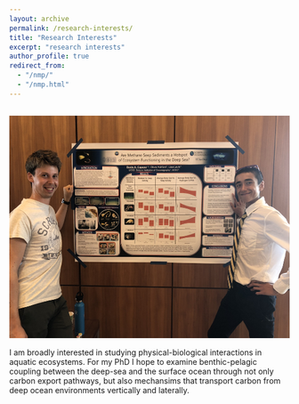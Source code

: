 ```yaml
---
layout: archive
permalink: /research-interests/
title: "Research Interests"
excerpt: "research interests"
author_profile: true
redirect_from: 
  - "/nmp/"
  - "/nmp.html"
---
```


<br>
<center>
    <div>
        <img src="/images/surf_poster.JPG" width="800" height="400"/>
    </div>
</center>

I am broadly interested in studying physical-biological interactions in aquatic ecosystems. For my PhD I hope to examine benthic-pelagic coupling between the deep-sea and the surface ocean through not only carbon export pathways, but also mechansims that transport carbon from deep ocean environments vertically and laterally. 